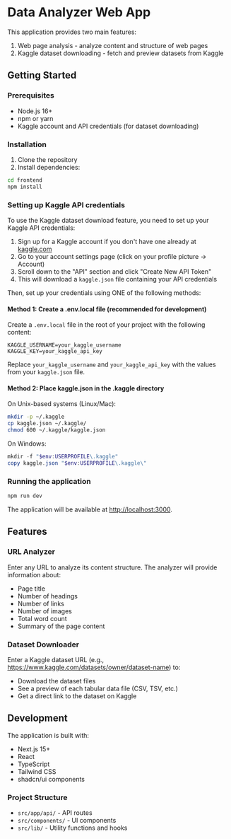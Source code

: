 # Data Analyzer Web App

This application provides two main features:
1. Web page analysis - analyze content and structure of web pages
2. Kaggle dataset downloading - fetch and preview datasets from Kaggle

## Getting Started

### Prerequisites

- Node.js 16+ 
- npm or yarn
- Kaggle account and API credentials (for dataset downloading)

### Installation

1. Clone the repository
2. Install dependencies:
```bash
cd frontend
npm install
```

### Setting up Kaggle API credentials

To use the Kaggle dataset download feature, you need to set up your Kaggle API credentials:

1. Sign up for a Kaggle account if you don't have one already at [kaggle.com](https://www.kaggle.com)
2. Go to your account settings page (click on your profile picture → Account)
3. Scroll down to the "API" section and click "Create New API Token"
4. This will download a `kaggle.json` file containing your API credentials

Then, set up your credentials using ONE of the following methods:

#### Method 1: Create a .env.local file (recommended for development)

Create a `.env.local` file in the root of your project with the following content:

```
KAGGLE_USERNAME=your_kaggle_username
KAGGLE_KEY=your_kaggle_api_key
```

Replace `your_kaggle_username` and `your_kaggle_api_key` with the values from your `kaggle.json` file.

#### Method 2: Place kaggle.json in the .kaggle directory

On Unix-based systems (Linux/Mac):
```bash
mkdir -p ~/.kaggle
cp kaggle.json ~/.kaggle/
chmod 600 ~/.kaggle/kaggle.json
```

On Windows:
```powershell
mkdir -f "$env:USERPROFILE\.kaggle"
copy kaggle.json "$env:USERPROFILE\.kaggle\"
```

### Running the application

```bash
npm run dev
```

The application will be available at [http://localhost:3000](http://localhost:3000).

## Features

### URL Analyzer

Enter any URL to analyze its content structure. The analyzer will provide information about:
- Page title
- Number of headings
- Number of links
- Number of images
- Total word count
- Summary of the page content

### Dataset Downloader

Enter a Kaggle dataset URL (e.g., https://www.kaggle.com/datasets/owner/dataset-name) to:
- Download the dataset files
- See a preview of each tabular data file (CSV, TSV, etc.)
- Get a direct link to the dataset on Kaggle

## Development

The application is built with:
- Next.js 15+
- React
- TypeScript
- Tailwind CSS
- shadcn/ui components

### Project Structure

- `src/app/api/` - API routes
- `src/components/` - UI components
- `src/lib/` - Utility functions and hooks 
